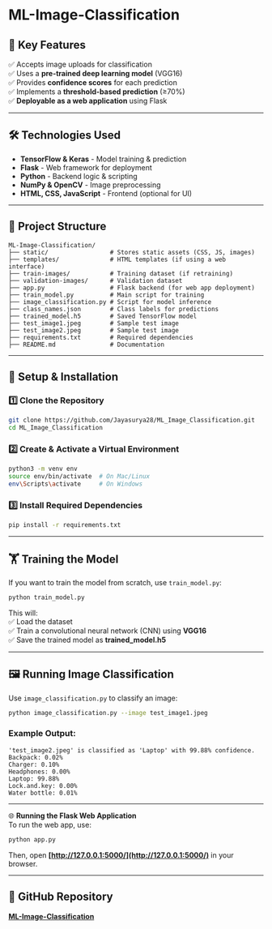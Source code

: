 



# **ML-Image-Classification**  

## 📌 **Key Features**  
✅ Accepts image uploads for classification  
✅ Uses a **pre-trained deep learning model** (VGG16)  
✅ Provides **confidence scores** for each prediction  
✅ Implements a **threshold-based prediction** (≥70%)  
✅ **Deployable as a web application** using Flask  

---

## 🛠 **Technologies Used**  
- **TensorFlow & Keras** - Model training & prediction  
- **Flask** - Web framework for deployment  
- **Python** - Backend logic & scripting  
- **NumPy & OpenCV** - Image preprocessing  
- **HTML, CSS, JavaScript** - Frontend (optional for UI)  

---

## 📁 **Project Structure**  
```
ML-Image-Classification/
├── static/                 # Stores static assets (CSS, JS, images)
├── templates/              # HTML templates (if using a web interface)
├── train-images/           # Training dataset (if retraining)
├── validation-images/      # Validation dataset
├── app.py                  # Flask backend (for web app deployment)
├── train_model.py          # Main script for training
├── image_classification.py # Script for model inference
├── class_names.json        # Class labels for predictions
├── trained_model.h5        # Saved TensorFlow model
├── test_image1.jpeg        # Sample test image
├── test_image2.jpeg        # Sample test image
├── requirements.txt        # Required dependencies
├── README.md               # Documentation
```

---

## 🚀 **Setup & Installation**  

### **1️⃣ Clone the Repository**  
```bash
git clone https://github.com/Jayasurya28/ML_Image_Classification.git
cd ML_Image_Classification
```

### **2️⃣ Create & Activate a Virtual Environment**  
```bash
python3 -m venv env
source env/bin/activate  # On Mac/Linux
env\Scripts\activate     # On Windows
```

### **3️⃣ Install Required Dependencies**  
```bash
pip install -r requirements.txt
```

---

## 🏋️ **Training the Model**  
If you want to train the model from scratch, use `train_model.py`:  
```bash
python train_model.py
```
This will:  
✅ Load the dataset  
✅ Train a convolutional neural network (CNN) using **VGG16**  
✅ Save the trained model as **trained_model.h5**  

---

## 🖼 **Running Image Classification**  
Use `image_classification.py` to classify an image:  
```bash
python image_classification.py --image test_image1.jpeg
```
### **Example Output:**  
```plaintext
'test_image2.jpeg' is classified as 'Laptop' with 99.88% confidence.
Backpack: 0.02%
Charger: 0.10%
Headphones: 0.00%
Laptop: 99.88%
Lock.and.key: 0.00%
Water bottle: 0.01%
```

---
🌐 **Running the Flask Web Application**  
To run the web app, use:  
```bash
python app.py
```
Then, open **[http://127.0.0.1:5000/](http://127.0.0.1:5000/)** in your browser.

---

## 🔗 **GitHub Repository**  
[**ML-Image-Classification**](https://github.com/Jayasurya28/ML_Image_Classification)  

